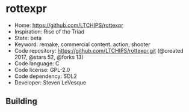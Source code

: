 # rottexpr

- Home: https://github.com/LTCHIPS/rottexpr
- Inspiration: Rise of the Triad
- State: beta
- Keyword: remake, commercial content. action, shooter
- Code repository: https://github.com/LTCHIPS/rottexpr.git (@created 2017, @stars 52, @forks 13)
- Code language: C
- Code license: GPL-2.0
- Code dependency: SDL2
- Developer: Steven LeVesque

## Building
